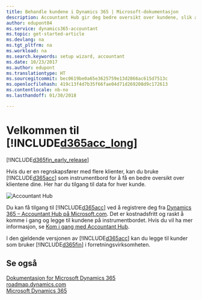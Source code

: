 ```yaml
---
title: Behandle kundene i Dynamics 365 | Microsoft-dokumentasjon
description: Accountant Hub gir deg bedre oversikt over kundene, slik at du kan bytte enkelt fra kunde til kunde.
author: edupont04
ms.service: dynamics365-accountant
ms.topic: get-started-article
ms.devlang: na
ms.tgt_pltfrm: na
ms.workload: na
ms.search.keywords: setup wizard, accountant
ms.date: 10/23/2017
ms.author: edupont
ms.translationtype: HT
ms.sourcegitcommit: bec0619be0a65e3625759e13d2866ac615d7513c
ms.openlocfilehash: 419c13f4d7b35f66fae04d71d269208d9c172613
ms.contentlocale: nb-no
ms.lasthandoff: 01/30/2018

---
```

# <a name="welcome-to-included365acclongincludesd365acclongmdmd"></a>Velkommen til [!INCLUDE[d365acc_long](includes/d365acc_long_md.md)]
[!INCLUDE[d365fin_early_release](includes/d365fin_early_release.md.md)]

Hvis du er en regnskapsfører med flere klienter, kan du bruke [!INCLUDE[d365acc](includes/d365acc_md.md)] som instrumentbord for å få en bedre oversikt over klientene dine. Her har du tilgang til data for hver kunde.  

![Accountant Hub](./media/accountant-get-started/accountant-dashboard.png)

Du kan få tilgang til [!INCLUDE[d365acc](includes/d365acc_md.md)] ved å registrere deg fra [Dynamics 365 – Accountant Hub på Microsoft.com](https://www.microsoft.com/en-us/dynamics365/financial-insights-for-accountants). Det er kostnadsfritt og raskt å komme i gang og legge til kundene på instrumentbordet. Hvis du vil ha mer informasjon, se [Kom i gang med Accountant Hub](get-started.md).  

I den gjeldende versjonen av [!INCLUDE[d365acc](includes/d365acc_md.md)] kan du legge til kunder som bruker [!INCLUDE[d365fin](includes/d365fin_long_md.md)] i forretningsvirksomheten.  

## <a name="see-also"></a>Se også
[Dokumentasjon for Microsoft Dynamics 365](https://docs.microsoft.com/en-us/dynamics365/#pivot=solutions&panel=solutions_financials)  
[roadmap.dynamics.com](https://roadmap.dynamics.com/#edition=1#application=a56e2c12-2a92-e611-80dc-c4346bac0910#status=3a708a86-ae97-e611-80df-c4346baceb68)  
[Microsoft Dynamics 365](https://go.microsoft.com/fwlink/?linkid=828707)  


